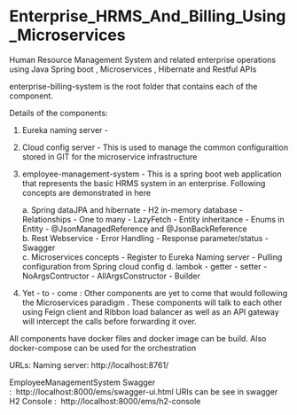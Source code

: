 # Enterprise_HRMS_And_Billing_Using_Microservices
Human Resource Management System and related enterprise operations  using Java Spring boot , Microservices , Hibernate and Restful APIs

enterprise-billing-system  is the root folder that contains each of the component.

Details of the components:
1.  Eureka naming server - 
2.  Cloud config server - This is used to manage the common configuraition stored in GIT for the microservice infrastructure
3.  employee-management-system - This is a spring boot web application that represents the basic HRMS system in an enterprise. Following concepts 
    are demonstrated in here
	  
    a. Spring dataJPA and hibernate
        -	H2 in-memory database
        - Relationships - One to many
          - LazyFetch
        - Entity inheritance
        - Enums in Entity
        - @JsonManagedReference and @JsonBackReference    
	  b. Rest Webservice
		    -	Error Handling
		    -	Response parameter/status
		    -	Swagger        
	  c.  Microservices concepts
		    -	Register to Eureka Naming server
		    -	Pulling configuration from Spring cloud config
    d. lambok
        -	getter
        -	setter
        -	NoArgsContructor
        - AllArgsConstructor
        -	Builder
        
  4. Yet - to - come  :   Other components are yet to come that would following the Microservices paradigm . These components will 
      talk to each other using Feign client and Ribbon load balancer as well as an API gateway will intercept the calls before 
      forwarding it over.
  
All components have docker files and docker image can be build. Also docker-compose can be used for the orchestration
 
URLs:
  Naming server:
    http://localhost:8761/

  EmployeeManagementSystem
    Swagger :  http://localhost:8000/ems/swagger-ui.html
        URIs can be see in swagger
    H2 Console :  http://localhost:8000/ems/h2-console
    
  
